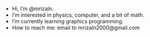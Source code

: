 <ul>
  <li>Hi, I’m @mrizaln.</li>
  <li>I’m interested in physics, computer, and a bit of math.</li>
  <li>I’m currently learning graphics programming.</li>
  <li>How to reach me: email to mrizaln2000@gmail.com</li>
</ul>

<!---
mrizaln/mrizaln is a ✨ special ✨ repository because its `README.md` (this file) appears on your GitHub profile.
You can click the Preview link to take a look at your changes.
--->
